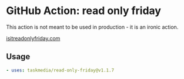 # GitHub Action: read only friday

This action is not meant to be used in production - it is an ironic action.

[isitreadonlyfriday.com](https://isitreadonlyfriday.com/)

## Usage

```yaml
- uses: taskmedia/read-only-friday@v1.1.7
```
